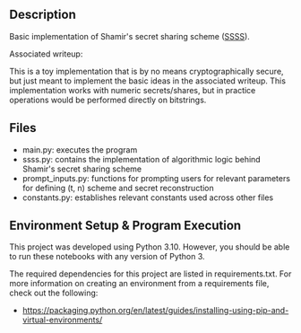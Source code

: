 ## Description
Basic implementation of Shamir's secret sharing scheme ([SSSS](https://en.wikipedia.org/wiki/Shamir%27s_secret_sharing)).

Associated writeup: <add link>

This is a toy implementation that is by no means cryptographically secure, but just meant to implement the basic ideas in the associated writeup. This implementation works with numeric secrets/shares, but in practice operations would be performed directly on bitstrings.


## Files
* main.py: executes the program
* ssss.py: contains the implementation of algorithmic logic behind Shamir's secret sharing scheme
* prompt_inputs.py: functions for prompting users for relevant parameters for defining (t, n) scheme and secret reconstruction 
* constants.py: establishes relevant constants used across other files

## Environment Setup & Program Execution
This project was developed using Python 3.10. However, you should be able to run these notebooks with any version of Python 3.

The required dependencies for this project are listed in requirements.txt. For more information on creating an environment from a requirements file, check out the following:
* https://packaging.python.org/en/latest/guides/installing-using-pip-and-virtual-environments/